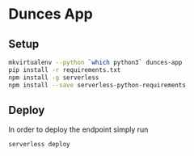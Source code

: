# Dunces App

## Setup

```bash
mkvirtualenv --python `which python3` dunces-app
pip install -r requirements.txt
npm install -g serverless
npm install --save serverless-python-requirements
```

## Deploy

In order to deploy the endpoint simply run

```bash
serverless deploy
```
